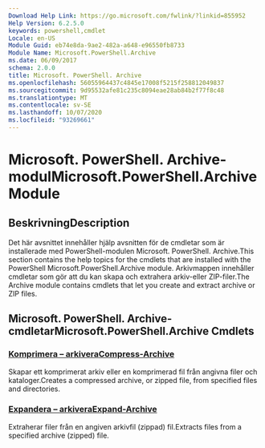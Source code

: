 ```yaml
---
Download Help Link: https://go.microsoft.com/fwlink/?linkid=855952
Help Version: 6.2.5.0
keywords: powershell,cmdlet
Locale: en-US
Module Guid: eb74e8da-9ae2-482a-a648-e96550fb8733
Module Name: Microsoft.PowerShell.Archive
ms.date: 06/09/2017
schema: 2.0.0
title: Microsoft. PowerShell. Archive
ms.openlocfilehash: 56055964437c4845e17008f5215f258812049837
ms.sourcegitcommit: 9d95532afe81c235c8094eae28ab84b2f77f8c48
ms.translationtype: MT
ms.contentlocale: sv-SE
ms.lasthandoff: 10/07/2020
ms.locfileid: "93269661"
---
```

# <span data-ttu-id="5241f-103">Microsoft. PowerShell. Archive-modul</span><span class="sxs-lookup"><span data-stu-id="5241f-103">Microsoft.PowerShell.Archive Module</span></span>

## <span data-ttu-id="5241f-104">Beskrivning</span><span class="sxs-lookup"><span data-stu-id="5241f-104">Description</span></span>

<span data-ttu-id="5241f-105">Det här avsnittet innehåller hjälp avsnitten för de cmdletar som är installerade med PowerShell-modulen Microsoft. PowerShell. Archive.</span><span class="sxs-lookup"><span data-stu-id="5241f-105">This section contains the help topics for the cmdlets that are installed with the PowerShell Microsoft.PowerShell.Archive module.</span></span> <span data-ttu-id="5241f-106">Arkivmappen innehåller cmdletar som gör att du kan skapa och extrahera arkiv-eller ZIP-filer.</span><span class="sxs-lookup"><span data-stu-id="5241f-106">The Archive module contains cmdlets that let you create and extract archive or ZIP files.</span></span>

## <span data-ttu-id="5241f-107">Microsoft. PowerShell. Archive-cmdletar</span><span class="sxs-lookup"><span data-stu-id="5241f-107">Microsoft.PowerShell.Archive Cmdlets</span></span>

### [<span data-ttu-id="5241f-108">Komprimera – arkivera</span><span class="sxs-lookup"><span data-stu-id="5241f-108">Compress-Archive</span></span>](Compress-Archive.md)
<span data-ttu-id="5241f-109">Skapar ett komprimerat arkiv eller en komprimerad fil från angivna filer och kataloger.</span><span class="sxs-lookup"><span data-stu-id="5241f-109">Creates a compressed archive, or zipped file, from specified files and directories.</span></span>

### [<span data-ttu-id="5241f-110">Expandera – arkivera</span><span class="sxs-lookup"><span data-stu-id="5241f-110">Expand-Archive</span></span>](Expand-Archive.md)
<span data-ttu-id="5241f-111">Extraherar filer från en angiven arkivfil (zippad) fil.</span><span class="sxs-lookup"><span data-stu-id="5241f-111">Extracts files from a specified archive (zipped) file.</span></span>
